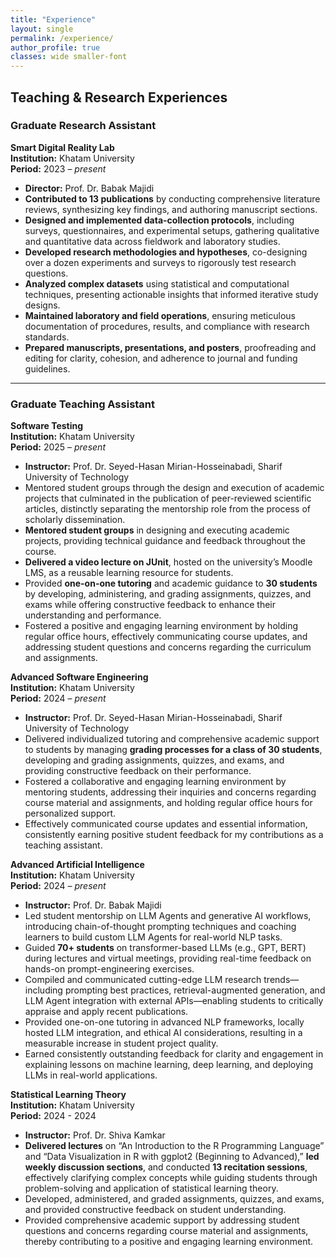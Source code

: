 ```yaml
---
title: "Experience"
layout: single
permalink: /experience/
author_profile: true
classes: wide smaller-font
---
```



## Teaching & Research Experiences  

### Graduate Research Assistant

**Smart Digital Reality Lab**  
**Institution:** Khatam University  
**Period:** 2023 – _present_

- **Director:** Prof. Dr. Babak Majidi  
- **Contributed to 13 publications** by conducting comprehensive literature reviews, synthesizing key findings, and authoring manuscript sections.  
- **Designed and implemented data-collection protocols**, including surveys, questionnaires, and experimental setups, gathering qualitative and quantitative data across fieldwork and laboratory studies.  
- **Developed research methodologies and hypotheses**, co-designing over a dozen experiments and surveys to rigorously test research questions.  
- **Analyzed complex datasets** using statistical and computational techniques, presenting actionable insights that informed iterative study designs.  
- **Maintained laboratory and field operations**, ensuring meticulous documentation of procedures, results, and compliance with research standards.  
- **Prepared manuscripts, presentations, and posters**, proofreading and editing for clarity, cohesion, and adherence to journal and funding guidelines.

---

### Graduate Teaching Assistant

**Software Testing**  
**Institution:** Khatam University  
**Period:** 2025 – _present_

- **Instructor:** Prof. Dr. Seyed-Hasan Mirian-Hosseinabadi, Sharif University of Technology  
- Mentored student groups through the design and execution of academic projects that culminated in the publication of peer-reviewed scientific articles, distinctly separating the mentorship role from the process of scholarly dissemination.
- **Mentored student groups** in designing and executing academic projects, providing technical guidance and feedback throughout the course.
- **Delivered a video lecture on JUnit**, hosted on the university’s Moodle LMS, as a reusable learning resource for students.
- Provided **one-on-one tutoring** and academic guidance to **30 students** by developing, administering, and grading assignments, quizzes, and exams while offering constructive feedback to enhance their understanding and performance.  
- Fostered a positive and engaging learning environment by holding regular office hours, effectively communicating course updates, and addressing student questions and concerns regarding the curriculum and assignments.

**Advanced Software Engineering**  
**Institution:** Khatam University  
**Period:** 2024 – _present_

- **Instructor:** Prof. Dr. Seyed-Hasan Mirian-Hosseinabadi, Sharif University of Technology  
- Delivered individualized tutoring and comprehensive academic support to students by managing **grading processes for a class of 30 students**, developing and grading assignments, quizzes, and exams, and providing constructive feedback on their performance.  
- Fostered a collaborative and engaging learning environment by mentoring students, addressing their inquiries and concerns regarding course material and assignments, and holding regular office hours for personalized support.  
- Effectively communicated course updates and essential information, consistently earning positive student feedback for my contributions as a teaching assistant.

**Advanced Artificial Intelligence**  
**Institution:** Khatam University  
**Period:** 2024 – _present_

- **Instructor:** Prof. Dr. Babak Majidi  
- Led student mentorship on LLM Agents and generative AI workflows, introducing chain-of-thought prompting techniques and coaching learners to build custom LLM Agents for real-world NLP tasks.  
- Guided **70+ students** on transformer-based LLMs (e.g., GPT, BERT) during lectures and virtual meetings, providing real-time feedback on hands-on prompt-engineering exercises.  
- Compiled and communicated cutting-edge LLM research trends—including prompting best practices, retrieval-augmented generation, and LLM Agent integration with external APIs—enabling students to critically appraise and apply recent publications.  
- Provided one-on-one tutoring in advanced NLP frameworks, locally hosted LLM integration, and ethical AI considerations, resulting in a measurable increase in student project quality.  
- Earned consistently outstanding feedback for clarity and engagement in explaining lessons on machine learning, deep learning, and deploying LLMs in real-world applications.

**Statistical Learning Theory**  
**Institution:** Khatam University  
**Period:** 2024 - 2024

- **Instructor:** Prof. Dr. Shiva Kamkar  
- **Delivered lectures** on “An Introduction to the R Programming Language” and “Data Visualization in R with ggplot2 (Beginning to Advanced),” **led weekly discussion sections**, and conducted **13 recitation sessions**, effectively clarifying complex concepts while guiding students through problem-solving and application of statistical learning theory.  
- Developed, administered, and graded assignments, quizzes, and exams, and provided constructive feedback on student understanding.  
- Provided comprehensive academic support by addressing student questions and concerns regarding course material and assignments, thereby contributing to a positive and engaging learning environment.
